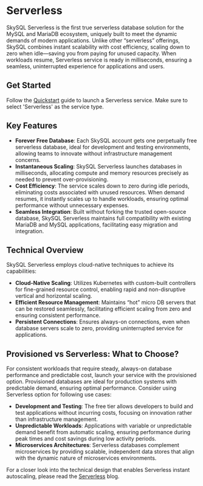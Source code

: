 # Serverless
SkySQL Serverless is the first true serverless database solution for the MySQL and MariaDB ecosystem, uniquely built to meet the dynamic demands of modern applications. Unlike other “serverless” offerings, SkySQL combines instant scalability with cost efficiency, scaling down to zero when idle—saving you from paying for unused capacity. When workloads resume, Serverless service is ready in milliseconds, ensuring a seamless, uninterrupted experience for applications and users. 

## Get Started
Follow the [Quickstart](Quickstart/README.md) guide to launch a Serverless service. Make sure to select 'Serverless' as the service type.

## Key Features
- **Forever Free Database**: Each SkySQL account gets one perpetually free serverless database, ideal for development and testing environments, allowing teams to innovate without infrastructure management concerns.
- **Instantaneous Scaling**: SkySQL Serverless launches databases in milliseconds, allocating compute and memory resources precisely as needed to prevent over-provisioning.
- **Cost Efficiency**: The service scales down to zero during idle periods, eliminating costs associated with unused resources. When demand resumes, it instantly scales up to handle workloads, ensuring optimal performance without unnecessary expenses.
- **Seamless Integration**: Built without forking the trusted open-source database, SkySQL Serverless maintains full compatibility with existing MariaDB and MySQL applications, facilitating easy migration and integration.

## Technical Overview
SkySQL Serverless employs cloud-native techniques to achieve its capabilities:

- **Cloud-Native Scaling**: Utilizes Kubernetes with custom-built controllers for fine-grained resource control, enabling rapid and non-disruptive vertical and horizontal scaling.
- **Efficient Resource Management**: Maintains “hot” micro DB servers that can be restored seamlessly, facilitating efficient scaling from zero and ensuring consistent performance.
- **Persistent Connections**: Ensures always-on connections, even when database servers scale to zero, providing uninterrupted service for applications.

## Provisioned vs Serverless: What to Choose?
For consistent workloads that require steady, always-on database performance and predictable cost, launch your service with the provisioned option. Provisioned databases are ideal for production systems with predictable demand, ensuring optimal performance. Consider using Serverless option for following use cases: 

- **Development and Testing**: The free tier allows developers to build and test applications without incurring costs, focusing on innovation rather than infrastructure management.
- **Unpredictable Workloads**: Applications with variable or unpredictable demand benefit from automatic scaling, ensuring performance during peak times and cost savings during low activity periods.
- **Microservices Architectures**: Serverless databases complement microservices by providing scalable, independent data stores that align with the dynamic nature of microservices environments.

For a closer look into the technical design that enables Serverless instant autoscaling, please read the [Serverless](https://skysql.com/blog/what-sets-skysql-serverless-apart) blog.